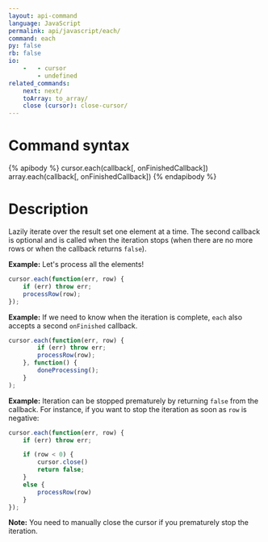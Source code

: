 ```yaml
---
layout: api-command
language: JavaScript
permalink: api/javascript/each/
command: each
py: false
rb: false
io:
    -   - cursor
        - undefined
related_commands:
    next: next/
    toArray: to_array/
    close (cursor): close-cursor/
---
```


# Command syntax #

{% apibody %}
cursor.each(callback[, onFinishedCallback])
array.each(callback[, onFinishedCallback])
{% endapibody %}

# Description #

Lazily iterate over the result set one element at a time. The second callback is optional
and is called when the iteration stops (when there are no more rows or when the callback
returns `false`).

__Example:__ Let's process all the elements!

```js
cursor.each(function(err, row) {
    if (err) throw err;
    processRow(row);
});
```

__Example:__ If we need to know when the iteration is complete, `each` also accepts a second `onFinished` callback.

```js
cursor.each(function(err, row) {
        if (err) throw err;
        processRow(row);
    }, function() {
        doneProcessing();
    }
);
```


__Example:__ Iteration can be stopped prematurely by returning `false` from the callback.
For instance, if you want to stop the iteration as soon as `row` is negative:

```js
cursor.each(function(err, row) {
    if (err) throw err;

    if (row < 0) {
        cursor.close()
        return false;
    }
    else {
        processRow(row)
    }
});
```

__Note:__ You need to manually close the cursor if you prematurely stop the iteration.
